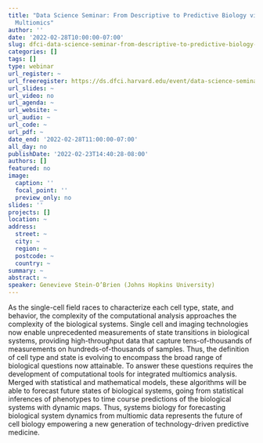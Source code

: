 ```yaml
---
title: "Data Science Seminar: From Descriptive to Predictive Biology via Single-Cell
  Multiomics"
author: ''
date: '2022-02-28T10:00:00-07:00'
slug: dfci-data-science-seminar-from-descriptive-to-predictive-biology-via-single-cell-multiomics
categories: []
tags: []
type: webinar
url_register: ~
url_freeregister: https://ds.dfci.harvard.edu/event/data-science-seminar-from-descriptive-to-predictive-biology-via-single-cell-multiomics/
url_slides: ~
url_video: no
url_agenda: ~
url_website: ~
url_audio: ~
url_code: ~
url_pdf: ~
date_end: '2022-02-28T11:00:00-07:00'
all_day: no
publishDate: '2022-02-23T14:40:28-08:00'
authors: []
featured: no
image:
  caption: ''
  focal_point: ''
  preview_only: no
slides: ''
projects: []
location: ~
address:
  street: ~
  city: ~
  region: ~
  postcode: ~
  country: ~
summary: ~
abstract: ~
speaker: Genevieve Stein-O’Brien (Johns Hopkins University)
---
```

<!--more-->
As the single-cell field races to characterize each cell type, state, and behavior, the complexity of the computational analysis approaches the complexity of the biological systems. Single cell and imaging technologies now enable unprecedented measurements of state transitions in biological systems, providing high-throughput data that capture tens-of-thousands of measurements on hundreds-of-thousands of samples. Thus, the definition of cell type and state is evolving to encompass the broad range of biological questions now attainable. To answer these questions requires the development of computational tools for integrated multiomics analysis. Merged with statistical and mathematical models, these algorithms will be able to forecast future states of biological systems, going from statistical inferences of phenotypes to time course predictions of the biological systems with dynamic maps. Thus, systems biology for forecasting biological system dynamics from multiomic data represents the future of cell biology empowering a new generation of technology-driven predictive medicine.